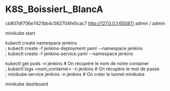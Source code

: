 # K8S_BoissierL_BlancA
cb807df706e7421bb4c582704fe5cac7
http://127.0.0.1:65087/
admin / admin


minikube start

kubectl create namespace jenkins<br/>;
kubectl create -f jenkins-deployment.yaml --namespace jenkins<br/>;
kubectl create -f jenkins-service.yaml --namespace jenkins

kubectl get pods -n jenkins # On récupère le nom de notre container<br/>;
kubectl logs <nom_container> -n jenkins # On récupère le mot de passe<br/>;
minikube service jenkins -n jenkins # On créer le tunnel minikube


minikube dashboard
